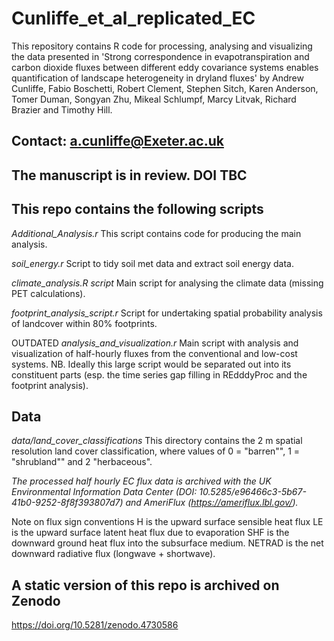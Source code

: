 # Cunliffe_et_al_replicated_EC

This repository contains R code for processing, analysing and visualizing the 
data presented in 'Strong correspondence in evapotranspiration and carbon 
dioxide fluxes between different eddy covariance systems enables quantification 
of landscape heterogeneity in dryland fluxes' by Andrew Cunliffe, Fabio Boschetti,
Robert Clement, Stephen Sitch, Karen Anderson, Tomer Duman, Songyan Zhu, Mikeal 
Schlumpf, Marcy Litvak, Richard Brazier and Timothy Hill.

## Contact: a.cunliffe@Exeter.ac.uk

## The manuscript is in review. DOI TBC



## This repo contains the following scripts
*Additional_Analysis.r*
This script contains code for producing the main analysis.

*soil_energy.r*
Script to tidy soil met data and extract soil energy data.

*climate_analysis.R script*
Main script for analysing the climate data (missing PET calculations).

*footprint_analysis_script.r*
Script for undertaking spatial probability analysis of landcover within 80% footprints.




OUTDATED *analysis_and_visualization.r*
Main script with analysis and visualization of half-hourly fluxes from the 
conventional and low-cost systems. NB. Ideally this large script would be 
separated out into its constituent parts (esp. the time series gap filling in 
REdddyProc and the footprint analysis).

## Data
*data/land_cover_classifications*
This directory contains the 2 m spatial resolution land cover classification, where values of 0 = "barren"", 1 = "shrubland"" and 2 "herbaceous".

*The processed half hourly EC flux data is archived with the UK Environmental Information Data Center (DOI: 10.5285/e96466c3-5b67-41b0-9252-8f8f393807d7) and AmeriFlux (https://ameriflux.lbl.gov/).*

Note on flux sign conventions 
H is the upward surface sensible heat flux
LE is the upward surface latent heat flux due to evaporation
SHF is the downward ground heat flux into the subsurface medium.
NETRAD is the net downward radiative flux (longwave + shortwave).


## A static version of this repo is archived on Zenodo
https://doi.org/10.5281/zenodo.4730586

